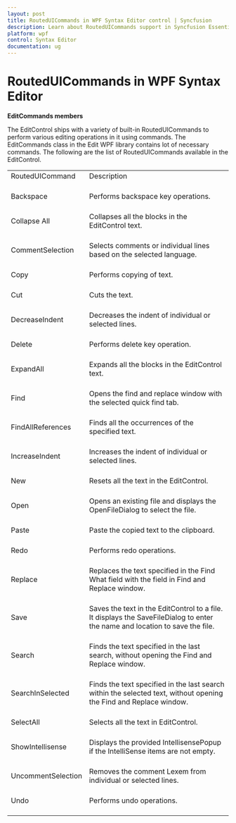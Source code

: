 ```yaml
---
layout: post
title: RoutedUICommands in WPF Syntax Editor control | Syncfusion
description: Learn about RoutedUICommands support in Syncfusion Essential Studio WPF Syntax Editor control, its elements and more.
platform: wpf
control: Syntax Editor
documentation: ug
---
```


# RoutedUICommands in WPF Syntax Editor

**EditCommands members**

The EditControl ships with a variety of built-in RoutedUICommands to perform various editing operations in it using commands. The EditCommands class in the Edit WPF library contains lot of necessary commands. The following are the list of RoutedUICommands available in the EditControl.

<table>
<tr>
<td>
RoutedUICommand<br/><br/></td><td>
Description<br/><br/></td></tr>
<tr>
<td>
Backspace<br/><br/></td><td>
Performs backspace key operations.<br/><br/></td></tr>
<tr>
<td>
Collapse All<br/><br/></td><td>
Collapses all the blocks in the EditControl text.<br/><br/></td></tr>
<tr>
<td>
CommentSelection<br/><br/></td><td>
Selects comments or individual lines based on the selected language.<br/><br/></td></tr>
<tr>
<td>
Copy<br/><br/></td><td>
Performs copying of text.<br/><br/></td></tr>
<tr>
<td>
Cut<br/><br/></td><td>
Cuts the text.<br/><br/></td></tr>
<tr>
<td>
DecreaseIndent<br/><br/></td><td>
Decreases the indent of individual or selected lines.<br/><br/></td></tr>
<tr>
<td>
Delete<br/><br/></td><td>
Performs delete key operation.<br/><br/></td></tr>
<tr>
<td>
ExpandAll<br/><br/></td><td>
Expands all the blocks in the EditControl text.<br/><br/></td></tr>
<tr>
<td>
Find<br/><br/></td><td>
Opens the find and replace window with the selected quick find tab.<br/><br/></td></tr>
<tr>
<td>
FindAllReferences<br/><br/></td><td>
Finds all the occurrences of the specified text.<br/><br/></td></tr>
<tr>
<td>
IncreaseIndent<br/><br/></td><td>
Increases the indent of individual or selected lines.<br/><br/></td></tr>
<tr>
<td>
New<br/><br/></td><td>
Resets all the text in the EditControl.<br/><br/></td></tr>
<tr>
<td>
Open<br/><br/></td><td>
Opens an existing file and displays the OpenFileDialog to select the file.<br/><br/></td></tr>
<tr>
<td>
Paste<br/><br/></td><td>
Paste the copied text to the clipboard.<br/><br/></td></tr>
<tr>
<td>
Redo<br/><br/></td><td>
Performs redo operations.<br/><br/></td></tr>
<tr>
<td>
Replace<br/><br/></td><td>
Replaces the text specified in the Find What field with the field in Find and Replace window.<br/><br/></td></tr>
<tr>
<td>
Save<br/><br/></td><td>
Saves the text in the EditControl to a file. It displays the SaveFileDialog to enter the name and location to save the file.<br/><br/></td></tr>
<tr>
<td>
Search<br/><br/></td><td>
Finds the text specified in the last search, without opening the Find and Replace window.<br/><br/></td></tr>
<tr>
<td>
SearchInSelected<br/><br/></td><td>
Finds the text specified in the last search within the selected text, without opening the Find and Replace window.<br/><br/></td></tr>
<tr>
<td>
SelectAll<br/><br/></td><td>
Selects all the text in EditControl.  <br/><br/></td></tr>
<tr>
<td>
ShowIntellisense<br/><br/></td><td>
Displays the provided IntellisensePopup if the IntelliSense items are not empty.<br/><br/></td></tr>
<tr>
<td>
UncommentSelection<br/><br/></td><td>
Removes the comment Lexem from individual or selected lines.<br/><br/></td></tr>
<tr>
<td>
Undo<br/><br/></td><td>
Performs undo operations.<br/><br/></td></tr>
</table>
